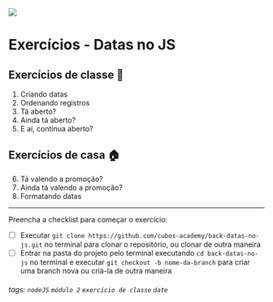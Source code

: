 ![](https://i.imgur.com/xG74tOh.png)

# Exercícios - Datas no JS

## Exercícios de classe 🏫

1. Criando datas
2. Ordenando registros
3. Tá aberto?
4. Ainda tá aberto?
5. E aí, continua aberto?

## Exercícios de casa 🏠

6. Tá valendo a promoção?
7. Ainda tá valendo a promoção?
8. Formatando datas


---


Preencha a checklist para começar o exercício:
-   [ ] Executar `git clone https://github.com/cubos-academy/back-datas-no-js.git` no terminal para clonar o repositório, ou clonar de outra maneira
-   [ ] Entrar na pasta do projeto pelo terminal executando `cd back-datas-no-js` no terminal e executar `git checkout -b nome-da-branch` para criar uma branch nova ou criá-la de outra maneira

###### tags: `nodeJS` `módulo 2` `exercício de classe` `date`
